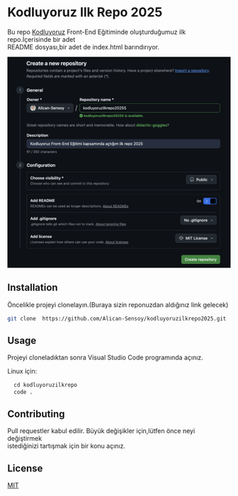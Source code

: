 # Kodluyoruz Ilk Repo 2025

Bu repo [Kodluyoruz](https://www.kodluyoruz.org/) Front-End Eğitiminde oluşturduğumuz ilk repo.İçerisinde bir adet\
 README dosyası,bir adet de index.html barındırıyor.

 ![](image/image.png)

## Installation

Öncelikle projeyi clonelayın.(Buraya sizin reponuzdan aldığınız link gelecek)

 ```bash
git clone  https://github.com/Alican-Sensoy/kodluyoruzilkrepo2025.git 
 ```

## Usage 

Projeyi cloneladıktan sonra Visual Studio Code programında açınız.

Linux için:

```linux 
  cd kodluyoruzilkrepo
  code .
```
## Contributing

Pull requestler kabul edilir. Büyük değişikler için,lütfen önce neyi değiştirmek\
istediğinizi tartışmak için bir konu açınız. 

## License 

[MIT](https://choosealicense.com/licenses/mit/)

